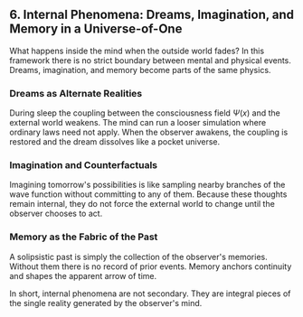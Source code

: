 ## 6. Internal Phenomena: Dreams, Imagination, and Memory in a Universe-of-One

What happens inside the mind when the outside world fades? In this framework there is no strict boundary between mental and physical events. Dreams, imagination, and memory become parts of the same physics.

### Dreams as Alternate Realities
During sleep the coupling between the consciousness field $\Psi(x)$ and the external world weakens. The mind can run a looser simulation where ordinary laws need not apply. When the observer awakens, the coupling is restored and the dream dissolves like a pocket universe.

### Imagination and Counterfactuals
Imagining tomorrow's possibilities is like sampling nearby branches of the wave function without committing to any of them. Because these thoughts remain internal, they do not force the external world to change until the observer chooses to act.

### Memory as the Fabric of the Past
A solipsistic past is simply the collection of the observer's memories. Without them there is no record of prior events. Memory anchors continuity and shapes the apparent arrow of time.

In short, internal phenomena are not secondary. They are integral pieces of the single reality generated by the observer's mind.
